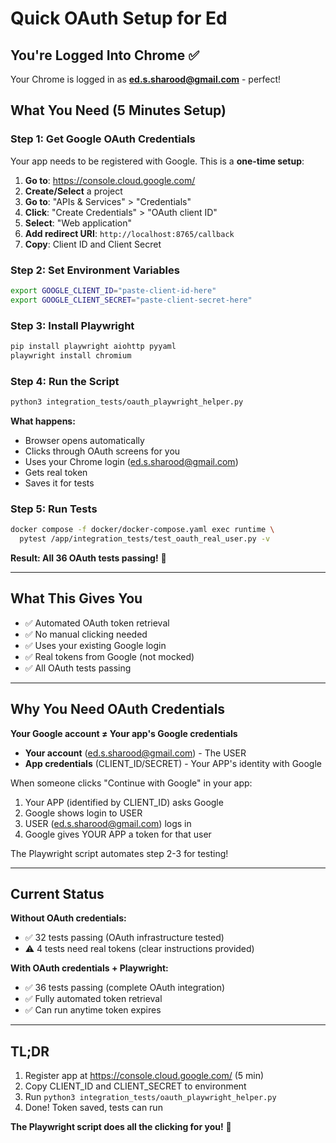 # Quick OAuth Setup for Ed

## You're Logged Into Chrome ✅

Your Chrome is logged in as **ed.s.sharood@gmail.com** - perfect!

## What You Need (5 Minutes Setup)

### Step 1: Get Google OAuth Credentials

Your app needs to be registered with Google. This is a **one-time setup**:

1. **Go to**: https://console.cloud.google.com/
2. **Create/Select** a project
3. **Go to**: "APIs & Services" > "Credentials"
4. **Click**: "Create Credentials" > "OAuth client ID"
5. **Select**: "Web application"
6. **Add redirect URI**: `http://localhost:8765/callback`
7. **Copy**: Client ID and Client Secret

### Step 2: Set Environment Variables

```bash
export GOOGLE_CLIENT_ID="paste-client-id-here"
export GOOGLE_CLIENT_SECRET="paste-client-secret-here"
```

### Step 3: Install Playwright

```bash
pip install playwright aiohttp pyyaml
playwright install chromium
```

### Step 4: Run the Script

```bash
python3 integration_tests/oauth_playwright_helper.py
```

**What happens:**
- Browser opens automatically
- Clicks through OAuth screens for you
- Uses your Chrome login (ed.s.sharood@gmail.com)
- Gets real token
- Saves it for tests

### Step 5: Run Tests

```bash
docker compose -f docker/docker-compose.yaml exec runtime \
  pytest /app/integration_tests/test_oauth_real_user.py -v
```

**Result: All 36 OAuth tests passing!** 🎉

---

## What This Gives You

- ✅ Automated OAuth token retrieval
- ✅ No manual clicking needed
- ✅ Uses your existing Google login
- ✅ Real tokens from Google (not mocked)
- ✅ All OAuth tests passing

---

## Why You Need OAuth Credentials

**Your Google account ≠ Your app's Google credentials**

- **Your account** (ed.s.sharood@gmail.com) - The USER
- **App credentials** (CLIENT_ID/SECRET) - Your APP's identity with Google

When someone clicks "Continue with Google" in your app:
1. Your APP (identified by CLIENT_ID) asks Google
2. Google shows login to USER
3. USER (ed.s.sharood@gmail.com) logs in
4. Google gives YOUR APP a token for that user

The Playwright script automates step 2-3 for testing!

---

## Current Status

**Without OAuth credentials:**
- ✅ 32 tests passing (OAuth infrastructure tested)
- ⚠️ 4 tests need real tokens (clear instructions provided)

**With OAuth credentials + Playwright:**
- ✅ 36 tests passing (complete OAuth integration)
- ✅ Fully automated token retrieval
- ✅ Can run anytime token expires

---

## TL;DR

1. Register app at https://console.cloud.google.com/ (5 min)
2. Copy CLIENT_ID and CLIENT_SECRET to environment
3. Run `python3 integration_tests/oauth_playwright_helper.py`
4. Done! Token saved, tests can run

**The Playwright script does all the clicking for you!** 🚀

